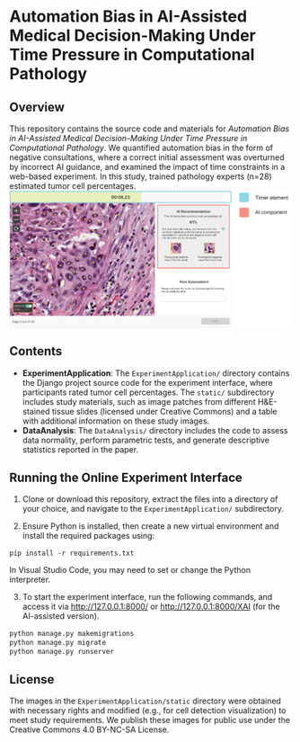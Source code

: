 # Automation Bias in AI-Assisted Medical Decision-Making Under Time Pressure in Computational Pathology

## Overview

This repository contains the source code and materials for *Automation Bias in AI-Assisted Medical Decision-Making Under Time Pressure in Computational Pathology*. We quantified automation bias in the form of negative consultations, where a correct initial assessment was overturned by incorrect AI guidance, and examined the impact of time constraints in a web-based experiment. In this study, trained pathology experts (n=28) estimated tumor cell percentages.<br>
<img src="UI.png" width="800px" align="center"/>

## Contents

- **ExperimentApplication**: The `ExperimentApplication/` directory contains the Django project source code for the experiment interface, where participants rated tumor cell percentages. The `static/` subdirectory includes study materials, such as image patches from different H&E-stained tissue slides (licensed under Creative Commons) and a table with additional information on these study images.
- **DataAnalysis**: The `DataAnalysis/` directory includes the code to assess data normality, perform parametric tests, and generate descriptive statistics reported in the paper.

## Running the Online Experiment Interface

1. Clone or download this repository, extract the files into a directory of your choice, and navigate to the `ExperimentApplication/` subdirectory.

2. Ensure Python is installed, then create a new virtual environment and install the required packages using: 
```
pip install -r requirements.txt
```
In Visual Studio Code, you may need to set or change the Python interpreter.

3. To start the experiment interface, run the following commands, and access it via http://127.0.0.1:8000/ or http://127.0.0.1:8000/XAI (for the AI-assisted version).
```
python manage.py makemigrations
python manage.py migrate
python manage.py runserver
```
## License
The images in the ```ExperimentApplication/static``` directory were obtained with necessary rights and modified (e.g., for cell detection visualization) to meet study requirements. We publish these images for public use under the Creative Commons 4.0 BY-NC-SA License.
